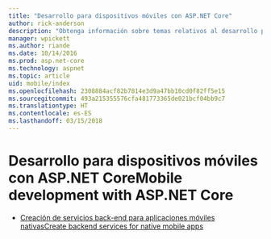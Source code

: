 ```yaml
---
title: "Desarrollo para dispositivos móviles con ASP.NET Core"
author: rick-anderson
description: "Obtenga información sobre temas relativos al desarrollo para dispositivos móviles con ASP.NET Core."
manager: wpickett
ms.author: riande
ms.date: 10/14/2016
ms.prod: asp.net-core
ms.technology: aspnet
ms.topic: article
uid: mobile/index
ms.openlocfilehash: 2308884acf82b7814e3d9a47bb10cd0f82ff5e15
ms.sourcegitcommit: 493a215355576cfa481773365de021bcf04bb9c7
ms.translationtype: HT
ms.contentlocale: es-ES
ms.lasthandoff: 03/15/2018
---
```

# <a name="mobile-development-with-aspnet-core"></a><span data-ttu-id="d6e42-103">Desarrollo para dispositivos móviles con ASP.NET Core</span><span class="sxs-lookup"><span data-stu-id="d6e42-103">Mobile development with ASP.NET Core</span></span>

*   [<span data-ttu-id="d6e42-104">Creación de servicios back-end para aplicaciones móviles nativas</span><span class="sxs-lookup"><span data-stu-id="d6e42-104">Create backend services for native mobile apps</span></span>](native-mobile-backend.md)
